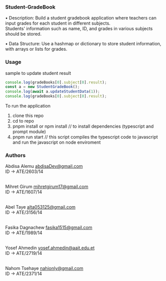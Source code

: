### Student-GradeBook

• Description: Build a student gradebook application where teachers can input grades for each student in different subjects. <br />
               Students' information such as name, ID, and grades in various subjects should be stored. <br />
               
• Data Structure: Use a hashmap or dictionary to store student information, with arrays or lists for grades. <br />

### Usage
sample to update student result

``` javascript
console.log(gradeBooks[0].subject[0].result);
const a = new StudentGradeBook();
console.log(await a.updateStudentData(1));
console.log(gradeBooks[0].subject[0].result);
```
To run the application
1. clone this repo
2. cd to repo
3. pnpm install or npm install // to install dependencies (typescript and prompt module)
4. pnpm run start // this script compiles the typescript code to javascript and run the javascript on node enviroment

### Authors
Abdisa Alemu <abdisaDev@gmail.com> <br />
ID -> ATE/2603/14 <br /> <br />

Mihret Girum <mihretgirum17@gmail.com> <br />
ID -> ATE/1607/14 <br /> <br />

Abel Taye <alta053125@gmail.com> <br />
ID -> ATE/3156/14 <br /> <br />

Fasika Dagnachew <fasika1515@gmail.com> <br />
ID -> ATE/1989/14 <br /> <br />

Yosef Ahmedin <yosef.ahmedin@aait.edu.et> <br />
ID -> ATE/2719/14 <br /> <br />

Nahom Tsehaye <nahionly@gmail.com> <br />
ID -> ATE/2371/14 <br /> <br />
